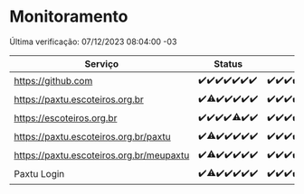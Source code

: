 # Monitoramento

Última verificação: 07/12/2023 08:04:00 -03

|Serviço|Status|Últimas 24h|
|---|---|---|
|https://github.com|<span title="2023-11-30: OK=24">✔️</span><span title="2023-12-01: OK=24">✔️</span><span title="2023-12-02: OK=24">✔️</span><span title="2023-12-03: OK=24">✔️</span><span title="2023-12-04: OK=24">✔️</span><span title="2023-12-05: OK=24">✔️</span><span title="2023-12-06: OK=11">✔️</span>|<span title="06/12/2023 08:04:00 -03 : 200">✔️</span><span title="06/12/2023 09:11:00 -03 : 200">✔️</span><span title="06/12/2023 10:09:00 -03 : 200">✔️</span><span title="06/12/2023 11:05:00 -03 : 200">✔️</span><span title="06/12/2023 12:06:00 -03 : 200">✔️</span><span title="06/12/2023 13:08:00 -03 : 200">✔️</span><span title="06/12/2023 14:05:00 -03 : 200">✔️</span><span title="06/12/2023 16:03:00 -03 : 200">✔️</span><span title="06/12/2023 17:07:00 -03 : 200">✔️</span><span title="06/12/2023 18:04:00 -03 : 200">✔️</span><span title="06/12/2023 19:05:00 -03 : 200">✔️</span><span title="06/12/2023 20:06:00 -03 : 200">✔️</span><span title="06/12/2023 21:30:00 -03 : 200">✔️</span><span title="06/12/2023 22:47:00 -03 : 200">✔️</span><span title="06/12/2023 23:21:00 -03 : 200">✔️</span><span title="07/12/2023 00:07:00 -03 : 200">✔️</span><span title="07/12/2023 01:07:00 -03 : 200">✔️</span><span title="07/12/2023 02:06:00 -03 : 200">✔️</span><span title="07/12/2023 03:08:00 -03 : 200">✔️</span><span title="07/12/2023 04:06:00 -03 : 200">✔️</span><span title="07/12/2023 05:08:00 -03 : 200">✔️</span><span title="07/12/2023 06:06:00 -03 : 200">✔️</span><span title="07/12/2023 07:07:00 -03 : 200">✔️</span><span title="07/12/2023 08:04:00 -03 : 200">✔️</span>|
|https://paxtu.escoteiros.org.br|<span title="2023-11-30: OK=24">✔️</span><span title="2023-12-01: OK=23, Falhas=1">⚠️</span><span title="2023-12-02: OK=24">✔️</span><span title="2023-12-03: OK=24">✔️</span><span title="2023-12-04: OK=24">✔️</span><span title="2023-12-05: OK=24">✔️</span><span title="2023-12-06: OK=11">✔️</span>|<span title="06/12/2023 08:04:00 -03 : 200">✔️</span><span title="06/12/2023 09:11:00 -03 : 200">✔️</span><span title="06/12/2023 10:09:00 -03 : 200">✔️</span><span title="06/12/2023 11:05:00 -03 : 200">✔️</span><span title="06/12/2023 12:06:00 -03 : 200">✔️</span><span title="06/12/2023 13:08:00 -03 : 200">✔️</span><span title="06/12/2023 14:05:00 -03 : 200">✔️</span><span title="06/12/2023 16:03:00 -03 : 200">✔️</span><span title="06/12/2023 17:07:00 -03 : 200">✔️</span><span title="06/12/2023 18:04:00 -03 : 200">✔️</span><span title="06/12/2023 19:05:00 -03 : 200">✔️</span><span title="06/12/2023 20:06:00 -03 : 200">✔️</span><span title="06/12/2023 21:30:00 -03 : 200">✔️</span><span title="06/12/2023 22:47:00 -03 : 200">✔️</span><span title="06/12/2023 23:21:00 -03 : 200">✔️</span><span title="07/12/2023 00:07:00 -03 : 200">✔️</span><span title="07/12/2023 01:07:00 -03 : 200">✔️</span><span title="07/12/2023 02:06:00 -03 : 200">✔️</span><span title="07/12/2023 03:08:00 -03 : 200">✔️</span><span title="07/12/2023 04:06:00 -03 : 200">✔️</span><span title="07/12/2023 05:08:00 -03 : 200">✔️</span><span title="07/12/2023 06:06:00 -03 : 200">✔️</span><span title="07/12/2023 07:07:00 -03 : 200">✔️</span><span title="07/12/2023 08:04:00 -03 : 200">✔️</span>|
|https://escoteiros.org.br|<span title="2023-11-30: OK=24">✔️</span><span title="2023-12-01: OK=24">✔️</span><span title="2023-12-02: OK=24">✔️</span><span title="2023-12-03: OK=24">✔️</span><span title="2023-12-04: OK=23, Falhas=1">⚠️</span><span title="2023-12-05: OK=24">✔️</span><span title="2023-12-06: OK=11">✔️</span>|<span title="06/12/2023 08:04:00 -03 : 200">✔️</span><span title="06/12/2023 09:11:00 -03 : 200">✔️</span><span title="06/12/2023 10:09:00 -03 : 200">✔️</span><span title="06/12/2023 11:05:00 -03 : 200">✔️</span><span title="06/12/2023 12:06:00 -03 : 200">✔️</span><span title="06/12/2023 13:08:00 -03 : 200">✔️</span><span title="06/12/2023 14:05:00 -03 : 200">✔️</span><span title="06/12/2023 16:03:00 -03 : 200">✔️</span><span title="06/12/2023 17:07:00 -03 : 200">✔️</span><span title="06/12/2023 18:04:00 -03 : 200">✔️</span><span title="06/12/2023 19:05:00 -03 : 200">✔️</span><span title="06/12/2023 20:06:00 -03 : 200">✔️</span><span title="06/12/2023 21:30:00 -03 : 200">✔️</span><span title="06/12/2023 22:47:00 -03 : 200">✔️</span><span title="06/12/2023 23:21:00 -03 : 200">✔️</span><span title="07/12/2023 00:07:00 -03 : 200">✔️</span><span title="07/12/2023 01:07:00 -03 : 200">✔️</span><span title="07/12/2023 02:06:00 -03 : 200">✔️</span><span title="07/12/2023 03:08:00 -03 : 200">✔️</span><span title="07/12/2023 04:06:00 -03 : 200">✔️</span><span title="07/12/2023 05:08:00 -03 : 200">✔️</span><span title="07/12/2023 06:06:00 -03 : 200">✔️</span><span title="07/12/2023 07:07:00 -03 : 200">✔️</span><span title="07/12/2023 08:04:00 -03 : 200">✔️</span>|
|https://paxtu.escoteiros.org.br/paxtu|<span title="2023-11-30: OK=24">✔️</span><span title="2023-12-01: OK=23, Falhas=1">⚠️</span><span title="2023-12-02: OK=24">✔️</span><span title="2023-12-03: OK=24">✔️</span><span title="2023-12-04: OK=24">✔️</span><span title="2023-12-05: OK=24">✔️</span><span title="2023-12-06: OK=11">✔️</span>|<span title="06/12/2023 08:04:00 -03 : 200">✔️</span><span title="06/12/2023 09:11:00 -03 : 200">✔️</span><span title="06/12/2023 10:09:00 -03 : 200">✔️</span><span title="06/12/2023 11:05:00 -03 : 200">✔️</span><span title="06/12/2023 12:06:00 -03 : 200">✔️</span><span title="06/12/2023 13:08:00 -03 : 200">✔️</span><span title="06/12/2023 14:05:00 -03 : 200">✔️</span><span title="06/12/2023 16:03:00 -03 : 200">✔️</span><span title="06/12/2023 17:07:00 -03 : 200">✔️</span><span title="06/12/2023 18:04:00 -03 : 200">✔️</span><span title="06/12/2023 19:05:00 -03 : 200">✔️</span><span title="06/12/2023 20:06:00 -03 : 200">✔️</span><span title="06/12/2023 21:30:00 -03 : 200">✔️</span><span title="06/12/2023 22:47:00 -03 : 200">✔️</span><span title="06/12/2023 23:21:00 -03 : 200">✔️</span><span title="07/12/2023 00:07:00 -03 : 200">✔️</span><span title="07/12/2023 01:07:00 -03 : 200">✔️</span><span title="07/12/2023 02:06:00 -03 : 200">✔️</span><span title="07/12/2023 03:08:00 -03 : 200">✔️</span><span title="07/12/2023 04:06:00 -03 : 200">✔️</span><span title="07/12/2023 05:08:00 -03 : 200">✔️</span><span title="07/12/2023 06:06:00 -03 : 200">✔️</span><span title="07/12/2023 07:07:00 -03 : 200">✔️</span><span title="07/12/2023 08:04:00 -03 : 200">✔️</span>|
|https://paxtu.escoteiros.org.br/meupaxtu|<span title="2023-11-30: OK=24">✔️</span><span title="2023-12-01: OK=23, Falhas=1">⚠️</span><span title="2023-12-02: OK=24">✔️</span><span title="2023-12-03: OK=24">✔️</span><span title="2023-12-04: OK=24">✔️</span><span title="2023-12-05: OK=24">✔️</span><span title="2023-12-06: OK=11">✔️</span>|<span title="06/12/2023 08:04:00 -03 : 200">✔️</span><span title="06/12/2023 09:11:00 -03 : 200">✔️</span><span title="06/12/2023 10:09:00 -03 : 200">✔️</span><span title="06/12/2023 11:05:00 -03 : 200">✔️</span><span title="06/12/2023 12:06:00 -03 : 200">✔️</span><span title="06/12/2023 13:08:00 -03 : 200">✔️</span><span title="06/12/2023 14:05:00 -03 : 200">✔️</span><span title="06/12/2023 16:03:00 -03 : 200">✔️</span><span title="06/12/2023 17:07:00 -03 : 200">✔️</span><span title="06/12/2023 18:04:00 -03 : 200">✔️</span><span title="06/12/2023 19:05:00 -03 : 200">✔️</span><span title="06/12/2023 20:06:00 -03 : 200">✔️</span><span title="06/12/2023 21:30:00 -03 : 200">✔️</span><span title="06/12/2023 22:47:00 -03 : 200">✔️</span><span title="06/12/2023 23:21:00 -03 : 200">✔️</span><span title="07/12/2023 00:07:00 -03 : 200">✔️</span><span title="07/12/2023 01:07:00 -03 : 200">✔️</span><span title="07/12/2023 02:06:00 -03 : 200">✔️</span><span title="07/12/2023 03:08:00 -03 : 200">✔️</span><span title="07/12/2023 04:06:00 -03 : 200">✔️</span><span title="07/12/2023 05:08:00 -03 : 200">✔️</span><span title="07/12/2023 06:06:00 -03 : 200">✔️</span><span title="07/12/2023 07:07:00 -03 : 200">✔️</span><span title="07/12/2023 08:04:00 -03 : 200">✔️</span>|
|Paxtu Login|<span title="2023-11-30: OK=24">✔️</span><span title="2023-12-01: OK=23, Falhas=1">⚠️</span><span title="2023-12-02: OK=24">✔️</span><span title="2023-12-03: OK=24">✔️</span><span title="2023-12-04: OK=24">✔️</span><span title="2023-12-05: OK=24">✔️</span><span title="2023-12-06: OK=11">✔️</span>|<span title="06/12/2023 08:04:00 -03 : 200">✔️</span><span title="06/12/2023 09:11:00 -03 : 200">✔️</span><span title="06/12/2023 10:09:00 -03 : 200">✔️</span><span title="06/12/2023 11:05:00 -03 : 200">✔️</span><span title="06/12/2023 12:06:00 -03 : 200">✔️</span><span title="06/12/2023 13:08:00 -03 : 200">✔️</span><span title="06/12/2023 14:05:00 -03 : 200">✔️</span><span title="06/12/2023 16:03:00 -03 : 200">✔️</span><span title="06/12/2023 17:07:00 -03 : 200">✔️</span><span title="06/12/2023 18:04:00 -03 : 200">✔️</span><span title="06/12/2023 19:05:00 -03 : 200">✔️</span><span title="06/12/2023 20:06:00 -03 : 200">✔️</span><span title="06/12/2023 21:30:00 -03 : 200">✔️</span><span title="06/12/2023 22:47:00 -03 : 200">✔️</span><span title="06/12/2023 23:21:00 -03 : 200">✔️</span><span title="07/12/2023 00:07:00 -03 : 200">✔️</span><span title="07/12/2023 01:07:00 -03 : 200">✔️</span><span title="07/12/2023 02:06:00 -03 : 200">✔️</span><span title="07/12/2023 03:08:00 -03 : 200">✔️</span><span title="07/12/2023 04:06:00 -03 : 200">✔️</span><span title="07/12/2023 05:08:00 -03 : 200">✔️</span><span title="07/12/2023 06:06:00 -03 : 200">✔️</span><span title="07/12/2023 07:07:00 -03 : 200">✔️</span><span title="07/12/2023 08:04:00 -03 : 200">✔️</span>|

